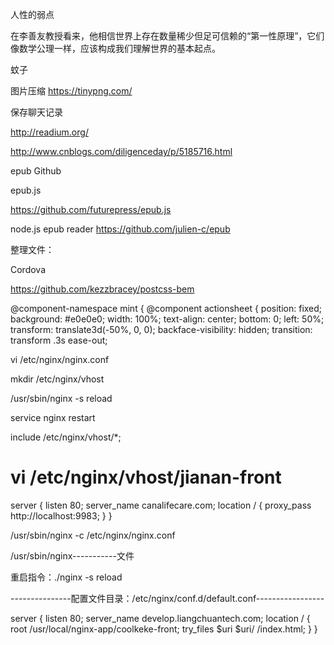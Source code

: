 人性的弱点

在李善友教授看来，他相信世界上存在数量稀少但足可信赖的“第一性原理”，它们像数学公理一样，应该构成我们理解世界的基本起点。

蚊子

图片压缩
https://tinypng.com/


保存聊天记录

http://readium.org/

http://www.cnblogs.com/diligenceday/p/5185716.html

epub Github

epub.js

https://github.com/futurepress/epub.js

node.js epub reader
https://github.com/julien-c/epub

整理文件：

Cordova


https://github.com/kezzbracey/postcss-bem

@component-namespace mint {
    @component actionsheet {
      position: fixed;
      background: #e0e0e0;
      width: 100%;
      text-align: center;
      bottom: 0;
      left: 50%;
      transform: translate3d(-50%, 0, 0);
      backface-visibility: hidden;
      transition: transform .3s ease-out;


vi /etc/nginx/nginx.conf

mkdir /etc/nginx/vhost



/usr/sbin/nginx -s reload

service nginx restart




include /etc/nginx/vhost/*;

# vi /etc/nginx/vhost/jianan-front


server {
    listen 80;
    server_name canalifecare.com;
	location / {
 		proxy_pass http://localhost:9983;
	}
}


/usr/sbin/nginx -c /etc/nginx/nginx.conf

/usr/sbin/nginx-----------文件

重启指令：./nginx  -s  reload  



---------------配置文件目录：/etc/nginx/conf.d/default.conf-----------------



server  {
        listen  80;
        server_name  develop.liangchuantech.com;
        location  /  {
                root  /usr/local/nginx-app/coolkeke-front;
                try_files  $uri  $uri/  /index.html;
        }
}